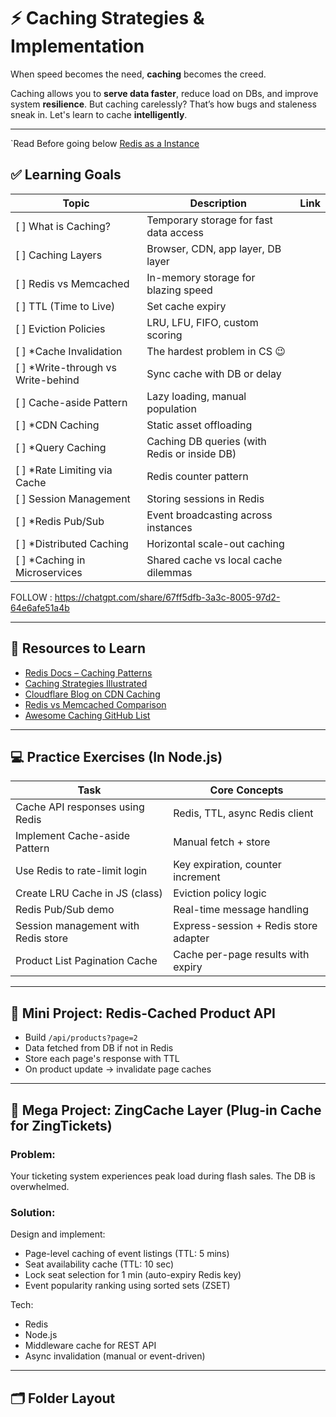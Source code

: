 # ⚡ Caching Strategies & Implementation

When speed becomes the need, **caching** becomes the creed.

Caching allows you to **serve data faster**, reduce load on DBs, and improve system **resilience**. But caching carelessly? That’s how bugs and staleness sneak in. Let's learn to cache **intelligently**.

---

`Read Before going below [Redis as a Instance](./Redis/Connections.md)

## ✅ Learning Goals

| Topic | Description | Link |
|-------|-------------|--------|
| [ ] What is Caching? | Temporary storage for fast data access |
| [ ] Caching Layers | Browser, CDN, app layer, DB layer |
| [ ] Redis vs Memcached | In-memory storage for blazing speed |
| [ ] TTL (Time to Live) | Set cache expiry |
| [ ] Eviction Policies | LRU, LFU, FIFO, custom scoring |
| [ ] *Cache Invalidation | The hardest problem in CS 😉 |
| [ ] *Write-through vs Write-behind | Sync cache with DB or delay |
| [ ] Cache-aside Pattern | Lazy loading, manual population |
| [ ] *CDN Caching | Static asset offloading |
| [ ] *Query Caching | Caching DB queries (with Redis or inside DB) |
| [ ] *Rate Limiting via Cache | Redis counter pattern |
| [ ] Session Management | Storing sessions in Redis |
| [ ] *Redis Pub/Sub | Event broadcasting across instances |
| [ ] *Distributed Caching | Horizontal scale-out caching |
| [ ] *Caching in Microservices | Shared cache vs local cache dilemmas |

FOLLOW : https://chatgpt.com/share/67ff5dfb-3a3c-8005-97d2-64e6afe51a4b

---

## 📎 Resources to Learn

- [Redis Docs – Caching Patterns](https://redis.io/docs/)
- [Caching Strategies Illustrated](https://dev.to/pradumnasaraf/caching-strategies-explained-visually-2i0d)
- [Cloudflare Blog on CDN Caching](https://blog.cloudflare.com/tag/caching/)
- [Redis vs Memcached Comparison](https://www.geeksforgeeks.org/difference-between-redis-and-memcached/)
- [Awesome Caching GitHub List](https://github.com/addyosmani/awesome-caching)

---

## 💻 Practice Exercises (In Node.js)

| Task | Core Concepts |
|------|---------------|
| Cache API responses using Redis | Redis, TTL, async Redis client |
| Implement Cache-aside Pattern | Manual fetch + store |
| Use Redis to rate-limit login | Key expiration, counter increment |
| Create LRU Cache in JS (class) | Eviction policy logic |
| Redis Pub/Sub demo | Real-time message handling |
| Session management with Redis store | Express-session + Redis store adapter |
| Product List Pagination Cache | Cache per-page results with expiry |

---

## 🔧 Mini Project: Redis-Cached Product API

- Build `/api/products?page=2`
- Data fetched from DB if not in Redis
- Store each page's response with TTL
- On product update → invalidate page caches

---

## 🧪 Mega Project: ZingCache Layer (Plug-in Cache for ZingTickets)

### Problem:
Your ticketing system experiences peak load during flash sales. The DB is overwhelmed.

### Solution:
Design and implement:
- Page-level caching of event listings (TTL: 5 mins)
- Seat availability cache (TTL: 10 sec)
- Lock seat selection for 1 min (auto-expiry Redis key)
- Event popularity ranking using sorted sets (ZSET)

Tech:
- Redis
- Node.js
- Middleware cache for REST API
- Async invalidation (manual or event-driven)

---

## 🗂️ Folder Layout

